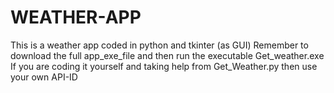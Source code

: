 # WEATHER-APP
This is a weather app coded in python and tkinter (as GUI) 
Remember to download the full app_exe_file and then run the executable Get_weather.exe
If you are coding it yourself and taking help from Get_Weather.py then use your own API-ID